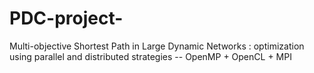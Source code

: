 # PDC-project-
Multi-objective Shortest Path in Large Dynamic Networks : optimization using parallel and distributed strategies -- OpenMP + OpenCL + MPI 
